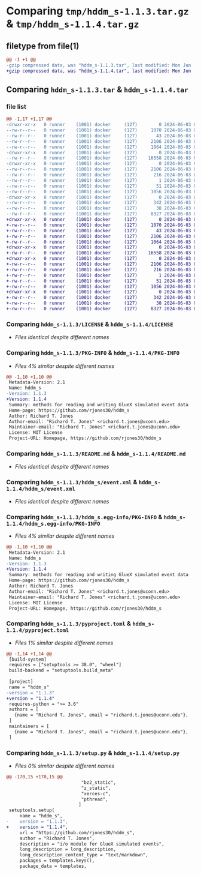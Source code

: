 # Comparing `tmp/hddm_s-1.1.3.tar.gz` & `tmp/hddm_s-1.1.4.tar.gz`

## filetype from file(1)

```diff
@@ -1 +1 @@
-gzip compressed data, was "hddm_s-1.1.3.tar", last modified: Mon Jun  3 09:20:54 2024, max compression
+gzip compressed data, was "hddm_s-1.1.4.tar", last modified: Mon Jun  3 09:58:53 2024, max compression
```

## Comparing `hddm_s-1.1.3.tar` & `hddm_s-1.1.4.tar`

### file list

```diff
@@ -1,17 +1,17 @@
-drwxr-xr-x   0 runner    (1001) docker     (127)        0 2024-06-03 09:20:54.992776 hddm_s-1.1.3/
--rw-r--r--   0 runner    (1001) docker     (127)     1070 2024-06-03 09:20:50.000000 hddm_s-1.1.3/LICENSE
--rw-r--r--   0 runner    (1001) docker     (127)       43 2024-06-03 09:20:50.000000 hddm_s-1.1.3/MANIFEST.in
--rw-r--r--   0 runner    (1001) docker     (127)     2106 2024-06-03 09:20:54.992776 hddm_s-1.1.3/PKG-INFO
--rw-r--r--   0 runner    (1001) docker     (127)     1064 2024-06-03 09:20:50.000000 hddm_s-1.1.3/README.md
-drwxr-xr-x   0 runner    (1001) docker     (127)        0 2024-06-03 09:20:54.988776 hddm_s-1.1.3/hddm_s/
--rw-r--r--   0 runner    (1001) docker     (127)    16558 2024-06-03 09:20:50.000000 hddm_s-1.1.3/hddm_s/event.xml
-drwxr-xr-x   0 runner    (1001) docker     (127)        0 2024-06-03 09:20:54.992776 hddm_s-1.1.3/hddm_s.egg-info/
--rw-r--r--   0 runner    (1001) docker     (127)     2106 2024-06-03 09:20:54.000000 hddm_s-1.1.3/hddm_s.egg-info/PKG-INFO
--rw-r--r--   0 runner    (1001) docker     (127)      216 2024-06-03 09:20:54.000000 hddm_s-1.1.3/hddm_s.egg-info/SOURCES.txt
--rw-r--r--   0 runner    (1001) docker     (127)        1 2024-06-03 09:20:54.000000 hddm_s-1.1.3/hddm_s.egg-info/dependency_links.txt
--rw-r--r--   0 runner    (1001) docker     (127)       51 2024-06-03 09:20:54.000000 hddm_s-1.1.3/hddm_s.egg-info/top_level.txt
--rw-r--r--   0 runner    (1001) docker     (127)     1056 2024-06-03 09:20:50.000000 hddm_s-1.1.3/pyproject.toml
-drwxr-xr-x   0 runner    (1001) docker     (127)        0 2024-06-03 09:20:54.992776 hddm_s-1.1.3/scripts/
--rw-r--r--   0 runner    (1001) docker     (127)      342 2024-06-03 09:20:50.000000 hddm_s-1.1.3/scripts/install_cmake.bat
--rw-r--r--   0 runner    (1001) docker     (127)       38 2024-06-03 09:20:54.992776 hddm_s-1.1.3/setup.cfg
--rw-r--r--   0 runner    (1001) docker     (127)     8327 2024-06-03 09:20:50.000000 hddm_s-1.1.3/setup.py
+drwxr-xr-x   0 runner    (1001) docker     (127)        0 2024-06-03 09:58:53.956439 hddm_s-1.1.4/
+-rw-r--r--   0 runner    (1001) docker     (127)     1070 2024-06-03 09:58:50.000000 hddm_s-1.1.4/LICENSE
+-rw-r--r--   0 runner    (1001) docker     (127)       43 2024-06-03 09:58:50.000000 hddm_s-1.1.4/MANIFEST.in
+-rw-r--r--   0 runner    (1001) docker     (127)     2106 2024-06-03 09:58:53.956439 hddm_s-1.1.4/PKG-INFO
+-rw-r--r--   0 runner    (1001) docker     (127)     1064 2024-06-03 09:58:50.000000 hddm_s-1.1.4/README.md
+drwxr-xr-x   0 runner    (1001) docker     (127)        0 2024-06-03 09:58:53.956439 hddm_s-1.1.4/hddm_s/
+-rw-r--r--   0 runner    (1001) docker     (127)    16558 2024-06-03 09:58:50.000000 hddm_s-1.1.4/hddm_s/event.xml
+drwxr-xr-x   0 runner    (1001) docker     (127)        0 2024-06-03 09:58:53.956439 hddm_s-1.1.4/hddm_s.egg-info/
+-rw-r--r--   0 runner    (1001) docker     (127)     2106 2024-06-03 09:58:53.000000 hddm_s-1.1.4/hddm_s.egg-info/PKG-INFO
+-rw-r--r--   0 runner    (1001) docker     (127)      216 2024-06-03 09:58:53.000000 hddm_s-1.1.4/hddm_s.egg-info/SOURCES.txt
+-rw-r--r--   0 runner    (1001) docker     (127)        1 2024-06-03 09:58:53.000000 hddm_s-1.1.4/hddm_s.egg-info/dependency_links.txt
+-rw-r--r--   0 runner    (1001) docker     (127)       51 2024-06-03 09:58:53.000000 hddm_s-1.1.4/hddm_s.egg-info/top_level.txt
+-rw-r--r--   0 runner    (1001) docker     (127)     1056 2024-06-03 09:58:50.000000 hddm_s-1.1.4/pyproject.toml
+drwxr-xr-x   0 runner    (1001) docker     (127)        0 2024-06-03 09:58:53.956439 hddm_s-1.1.4/scripts/
+-rw-r--r--   0 runner    (1001) docker     (127)      342 2024-06-03 09:58:50.000000 hddm_s-1.1.4/scripts/install_cmake.bat
+-rw-r--r--   0 runner    (1001) docker     (127)       38 2024-06-03 09:58:53.956439 hddm_s-1.1.4/setup.cfg
+-rw-r--r--   0 runner    (1001) docker     (127)     8327 2024-06-03 09:58:50.000000 hddm_s-1.1.4/setup.py
```

### Comparing `hddm_s-1.1.3/LICENSE` & `hddm_s-1.1.4/LICENSE`

 * *Files identical despite different names*

### Comparing `hddm_s-1.1.3/PKG-INFO` & `hddm_s-1.1.4/PKG-INFO`

 * *Files 4% similar despite different names*

```diff
@@ -1,10 +1,10 @@
 Metadata-Version: 2.1
 Name: hddm_s
-Version: 1.1.3
+Version: 1.1.4
 Summary: methods for reading and writing GlueX simulated event data
 Home-page: https://github.com/rjones30/hddm_s
 Author: Richard T. Jones
 Author-email: "Richard T. Jones" <richard.t.jones@uconn.edu>
 Maintainer-email: "Richard T. Jones" <richard.t.jones@uconn.edu>
 License: MIT License
 Project-URL: Homepage, https://github.com/rjones30/hddm_s
```

### Comparing `hddm_s-1.1.3/README.md` & `hddm_s-1.1.4/README.md`

 * *Files identical despite different names*

### Comparing `hddm_s-1.1.3/hddm_s/event.xml` & `hddm_s-1.1.4/hddm_s/event.xml`

 * *Files identical despite different names*

### Comparing `hddm_s-1.1.3/hddm_s.egg-info/PKG-INFO` & `hddm_s-1.1.4/hddm_s.egg-info/PKG-INFO`

 * *Files 4% similar despite different names*

```diff
@@ -1,10 +1,10 @@
 Metadata-Version: 2.1
 Name: hddm_s
-Version: 1.1.3
+Version: 1.1.4
 Summary: methods for reading and writing GlueX simulated event data
 Home-page: https://github.com/rjones30/hddm_s
 Author: Richard T. Jones
 Author-email: "Richard T. Jones" <richard.t.jones@uconn.edu>
 Maintainer-email: "Richard T. Jones" <richard.t.jones@uconn.edu>
 License: MIT License
 Project-URL: Homepage, https://github.com/rjones30/hddm_s
```

### Comparing `hddm_s-1.1.3/pyproject.toml` & `hddm_s-1.1.4/pyproject.toml`

 * *Files 1% similar despite different names*

```diff
@@ -1,14 +1,14 @@
 [build-system]
 requires = ["setuptools >= 38.0", "wheel"]
 build-backend = "setuptools.build_meta"
 
 [project]
 name = "hddm_s"
-version = "1.1.3"
+version = "1.1.4"
 requires-python = ">= 3.6"
 authors = [
   {name = "Richard T. Jones", email = "richard.t.jones@uconn.edu"},
 ]
 maintainers = [
   {name = "Richard T. Jones", email = "richard.t.jones@uconn.edu"},
 ]
```

### Comparing `hddm_s-1.1.3/setup.py` & `hddm_s-1.1.4/setup.py`

 * *Files 0% similar despite different names*

```diff
@@ -170,15 +170,15 @@
                            "bz2_static",
                            "z_static",
                            "xerces-c",
                            "pthread",
                           ]
 setuptools.setup(
     name = "hddm_s",
-    version = "1.1.3",
+    version = "1.1.4",
     url = "https://github.com/rjones30/hddm_s",
     author = "Richard T. Jones",
     description = "i/o module for GlueX simulated events",
     long_description = long_description,
     long_description_content_type = "text/markdown",
     packages = templates.keys(),
     package_data = templates,
```


